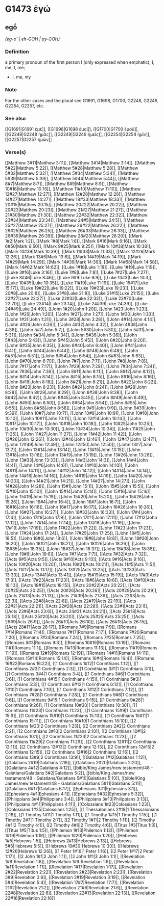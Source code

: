 # G1473 ἐγώ

## egṓ

_(eg-o' | eh-GOH | ay-GOH)_

### Definition

a primary pronoun of the first person I (only expressed when emphatic); I, me; I, me; 

- I, me, my

### Note

For the other cases and the plural see G1691, G1698, G1700, G2248, G2249, G2254, G2257, etc.

### See also

[[G1691|G1691 ἐμέ]], [[G1698|G1698 ἐμοί]], [[G1700|G1700 ἐμοῦ]], [[G2248|G2248 ἡμᾶς]], [[G2249|G2249 ἡμεῖς]], [[G2254|G2254 ἡμῖν]], [[G2257|G2257 ἡμῶν]]

### Verse(s)

[[Matthew 3#11|Matthew 3:11]], [[Matthew 3#14|Matthew 3:14]], [[Matthew 5#22|Matthew 5:22]], [[Matthew 5#28|Matthew 5:28]], [[Matthew 5#32|Matthew 5:32]], [[Matthew 5#34|Matthew 5:34]], [[Matthew 5#39|Matthew 5:39]], [[Matthew 5#44|Matthew 5:44]], [[Matthew 8#7|Matthew 8:7]], [[Matthew 8#9|Matthew 8:9]], [[Matthew 10#16|Matthew 10:16]], [[Matthew 11#10|Matthew 11:10]], [[Matthew 12#27|Matthew 12:27]], [[Matthew 12#28|Matthew 12:28]], [[Matthew 14#27|Matthew 14:27]], [[Matthew 18#33|Matthew 18:33]], [[Matthew 20#15|Matthew 20:15]], [[Matthew 20#22|Matthew 20:22]], [[Matthew 20#23|Matthew 20:23]], [[Matthew 21#27|Matthew 21:27]], [[Matthew 21#30|Matthew 21:30]], [[Matthew 22#32|Matthew 22:32]], [[Matthew 23#34|Matthew 23:34]], [[Matthew 24#5|Matthew 24:5]], [[Matthew 25#27|Matthew 25:27]], [[Matthew 26#22|Matthew 26:22]], [[Matthew 26#25|Matthew 26:25]], [[Matthew 26#33|Matthew 26:33]], [[Matthew 26#39|Matthew 26:39]], [[Matthew 28#20|Matthew 28:20]], [[Mark 1#2|Mark 1:2]], [[Mark 1#8|Mark 1:8]], [[Mark 6#16|Mark 6:16]], [[Mark 6#50|Mark 6:50]], [[Mark 9#25|Mark 9:25]], [[Mark 10#38|Mark 10:38]], [[Mark 10#39|Mark 10:39]], [[Mark 11#33|Mark 11:33]], [[Mark 12#26|Mark 12:26]], [[Mark 13#6|Mark 13:6]], [[Mark 14#19|Mark 14:19]], [[Mark 14#29|Mark 14:29]], [[Mark 14#36|Mark 14:36]], [[Mark 14#58|Mark 14:58]], [[Mark 14#62|Mark 14:62]], [[Luke 1#18|Luke 1:18]], [[Luke 1#19|Luke 1:19]], [[Luke 3#16|Luke 3:16]], [[Luke 7#8|Luke 7:8]], [[Luke 7#27|Luke 7:27]], [[Luke 8#46|Luke 8:46]], [[Luke 9#9|Luke 9:9]], [[Luke 10#3|Luke 10:3]], [[Luke 10#35|Luke 10:35]], [[Luke 11#19|Luke 11:19]], [[Luke 15#17|Luke 15:17]], [[Luke 19#22|Luke 19:22]], [[Luke 19#23|Luke 19:23]], [[Luke 20#8|Luke 20:8]], [[Luke 21#8|Luke 21:8]], [[Luke 21#15|Luke 21:15]], [[Luke 22#27|Luke 22:27]], [[Luke 22#32|Luke 22:32]], [[Luke 22#70|Luke 22:70]], [[Luke 23#14|Luke 23:14]], [[Luke 24#39|Luke 24:39]], [[Luke 24#49|Luke 24:49]], [[John 1#20|John 1:20]], [[John 1#23|John 1:23]], [[John 1#26|John 1:26]], [[John 1#27|John 1:27]], [[John 1#30|John 1:30]], [[John 1#31|John 1:31]], [[John 3#28|John 3:28]], [[John 4#14|John 4:14]], [[John 4#26|John 4:26]], [[John 4#32|John 4:32]], [[John 4#38|John 4:38]], [[John 5#7|John 5:7]], [[John 5#30|John 5:30]], [[John 5#31|John 5:31]], [[John 5#34|John 5:34]], [[John 5#36|John 5:36]], [[John 5#43|John 5:43]], [[John 5#45|John 5:45]], [[John 6#20|John 6:20]], [[John 6#35|John 6:35]], [[John 6#40|John 6:40]], [[John 6#41|John 6:41]], [[John 6#44|John 6:44]], [[John 6#48|John 6:48]], [[John 6#51|John 6:51]], [[John 6#54|John 6:54]], [[John 6#63|John 6:63]], [[John 6#70|John 6:70]], [[John 7#7|John 7:7]], [[John 7#8|John 7:8]], [[John 7#17|John 7:17]], [[John 7#29|John 7:29]], [[John 7#34|John 7:34]], [[John 7#36|John 7:36]], [[John 8#11|John 8:11]], [[John 8#12|John 8:12]], [[John 8#14|John 8:14]], [[John 8#15|John 8:15]], [[John 8#16|John 8:16]], [[John 8#18|John 8:18]], [[John 8#21|John 8:21]], [[John 8#22|John 8:22]], [[John 8#23|John 8:23]], [[John 8#24|John 8:24]], [[John 8#28|John 8:28]], [[John 8#29|John 8:29]], [[John 8#38|John 8:38]], [[John 8#42|John 8:42]], [[John 8#45|John 8:45]], [[John 8#49|John 8:49]], [[John 8#50|John 8:50]], [[John 8#54|John 8:54]], [[John 8#55|John 8:55]], [[John 8#58|John 8:58]], [[John 9#9|John 9:9]], [[John 9#39|John 9:39]], [[John 10#7|John 10:7]], [[John 10#9|John 10:9]], [[John 10#10|John 10:10]], [[John 10#11|John 10:11]], [[John 10#14|John 10:14]], [[John 10#17|John 10:17]], [[John 10#18|John 10:18]], [[John 10#25|John 10:25]], [[John 10#30|John 10:30]], [[John 10#34|John 10:34]], [[John 11#25|John 11:25]], [[John 11#27|John 11:27]], [[John 11#42|John 11:42]], [[John 12#26|John 12:26]], [[John 12#46|John 12:46]], [[John 12#47|John 12:47]], [[John 12#49|John 12:49]], [[John 12#50|John 12:50]], [[John 13#7|John 13:7]], [[John 13#14|John 13:14]], [[John 13#15|John 13:15]], [[John 13#18|John 13:18]], [[John 13#19|John 13:19]], [[John 13#26|John 13:26]], [[John 13#33|John 13:33]], [[John 14#3|John 14:3]], [[John 14#4|John 14:4]], [[John 14#6|John 14:6]], [[John 14#10|John 14:10]], [[John 14#11|John 14:11]], [[John 14#12|John 14:12]], [[John 14#14|John 14:14]], [[John 14#16|John 14:16]], [[John 14#19|John 14:19]], [[John 14#20|John 14:20]], [[John 14#21|John 14:21]], [[John 14#27|John 14:27]], [[John 14#28|John 14:28]], [[John 15#1|John 15:1]], [[John 15#5|John 15:5]], [[John 15#10|John 15:10]], [[John 15#14|John 15:14]], [[John 15#16|John 15:16]], [[John 15#19|John 15:19]], [[John 15#20|John 15:20]], [[John 15#26|John 15:26]], [[John 16#4|John 16:4]], [[John 16#7|John 16:7]], [[John 16#16|John 16:16]], [[John 16#17|John 16:17]], [[John 16#26|John 16:26]], [[John 16#27|John 16:27]], [[John 16#33|John 16:33]], [[John 17#4|John 17:4]], [[John 17#9|John 17:9]], [[John 17#11|John 17:11]], [[John 17#12|John 17:12]], [[John 17#14|John 17:14]], [[John 17#16|John 17:16]], [[John 17#19|John 17:19]], [[John 17#22|John 17:22]], [[John 17#23|John 17:23]], [[John 17#24|John 17:24]], [[John 17#25|John 17:25]], [[John 18#5|John 18:5]], [[John 18#6|John 18:6]], [[John 18#8|John 18:8]], [[John 18#20|John 18:20]], [[John 18#21|John 18:21]], [[John 18#26|John 18:26]], [[John 18#35|John 18:35]], [[John 18#37|John 18:37]], [[John 18#38|John 18:38]], [[John 19#6|John 19:6]], [[Acts 7#7|Acts 7:7]], [[Acts 7#32|Acts 7:32]], [[Acts 9#5|Acts 9:5]], [[Acts 9#10|Acts 9:10]], [[Acts 9#16|Acts 9:16]], [[Acts 10#20|Acts 10:20]], [[Acts 10#21|Acts 10:21]], [[Acts 11#5|Acts 11:5]], [[Acts 11#17|Acts 11:17]], [[Acts 13#25|Acts 13:25]], [[Acts 13#33|Acts 13:33]], [[Acts 13#41|Acts 13:41]], [[Acts 15#19|Acts 15:19]], [[Acts 17#3|Acts 17:3]], [[Acts 17#23|Acts 17:23]], [[Acts 18#6|Acts 18:6]], [[Acts 18#10|Acts 18:10]], [[Acts 18#15|Acts 18:15]], [[Acts 20#22|Acts 20:22]], [[Acts 20#25|Acts 20:25]], [[Acts 20#26|Acts 20:26]], [[Acts 20#29|Acts 20:29]], [[Acts 21#13|Acts 21:13]], [[Acts 21#39|Acts 21:39]], [[Acts 22#3|Acts 22:3]], [[Acts 22#8|Acts 22:8]], [[Acts 22#19|Acts 22:19]], [[Acts 22#21|Acts 22:21]], [[Acts 22#28|Acts 22:28]], [[Acts 23#1|Acts 23:1]], [[Acts 23#6|Acts 23:6]], [[Acts 24#21|Acts 24:21]], [[Acts 25#18|Acts 25:18]], [[Acts 25#20|Acts 25:20]], [[Acts 25#25|Acts 25:25]], [[Acts 26#9|Acts 26:9]], [[Acts 26#10|Acts 26:10]], [[Acts 26#15|Acts 26:15]], [[Acts 28#17|Acts 28:17]], [[Romans 7#9|Romans 7:9]], [[Romans 7#14|Romans 7:14]], [[Romans 7#17|Romans 7:17]], [[Romans 7#20|Romans 7:20]], [[Romans 7#24|Romans 7:24]], [[Romans 7#25|Romans 7:25]], [[Romans 9#3|Romans 9:3]], [[Romans 10#19|Romans 10:19]], [[Romans 11#1|Romans 11:1]], [[Romans 11#13|Romans 11:13]], [[Romans 11#19|Romans 11:19]], [[Romans 12#19|Romans 12:19]], [[Romans 14#11|Romans 14:11]], [[Romans 15#14|Romans 15:14]], [[Romans 16#4|Romans 16:4]], [[Romans 16#22|Romans 16:22]], [[1 Corinthians 1#12|1 Corinthians 1:12]], [[1 Corinthians 2#3|1 Corinthians 2:3]], [[1 Corinthians 3#1|1 Corinthians 3:1]], [[1 Corinthians 3#4|1 Corinthians 3:4]], [[1 Corinthians 3#6|1 Corinthians 3:6]], [[1 Corinthians 4#15|1 Corinthians 4:15]], [[1 Corinthians 5#3|1 Corinthians 5:3]], [[1 Corinthians 6#12|1 Corinthians 6:12]], [[1 Corinthians 7#10|1 Corinthians 7:10]], [[1 Corinthians 7#12|1 Corinthians 7:12]], [[1 Corinthians 7#28|1 Corinthians 7:28]], [[1 Corinthians 9#6|1 Corinthians 9:6]], [[1 Corinthians 9#15|1 Corinthians 9:15]], [[1 Corinthians 9#26|1 Corinthians 9:26]], [[1 Corinthians 10#30|1 Corinthians 10:30]], [[1 Corinthians 11#23|1 Corinthians 11:23]], [[1 Corinthians 15#9|1 Corinthians 15:9]], [[1 Corinthians 15#10|1 Corinthians 15:10]], [[1 Corinthians 15#11|1 Corinthians 15:11]], [[1 Corinthians 16#10|1 Corinthians 16:10]], [[2 Corinthians 1#23|2 Corinthians 1:23]], [[2 Corinthians 2#2|2 Corinthians 2:2]], [[2 Corinthians 2#10|2 Corinthians 2:10]], [[2 Corinthians 10#1|2 Corinthians 10:1]], [[2 Corinthians 11#23|2 Corinthians 11:23]], [[2 Corinthians 11#29|2 Corinthians 11:29]], [[2 Corinthians 12#11|2 Corinthians 12:11]], [[2 Corinthians 12#13|2 Corinthians 12:13]], [[2 Corinthians 12#15|2 Corinthians 12:15]], [[2 Corinthians 12#16|2 Corinthians 12:16]], [[2 Corinthians 13#9|2 Corinthians 13:9]], [[Galatians 1#12|Galatians 1:12]], [[Galatians 2#19|Galatians 2:19]], [[Galatians 2#20|Galatians 2:20]], [[Galatians 4#12|Galatians 4:12]], [[bible/King James/new testament/48 - Galatians/Galatians 5#2|Galatians 5:2]], [[bible/King James/new testament/48 - Galatians/Galatians 5#10|Galatians 5:10]], [[bible/King James/new testament/48 - Galatians/Galatians 5#11|Galatians 5:11]], [[Galatians 6#17|Galatians 6:17]], [[Ephesians 3#1|Ephesians 3:1]], [[Ephesians 4#1|Ephesians 4:1]], [[Ephesians 5#32|Ephesians 5:32]], [[Philippians 3#4|Philippians 3:4]], [[Philippians 3#13|Philippians 3:13]], [[Philippians 4#11|Philippians 4:11]], [[Colossians 1#23|Colossians 1:23]], [[Colossians 1#25|Colossians 1:25]], [[1 Thessalonians 2#18|1 Thessalonians 2:18]], [[1 Timothy 1#11|1 Timothy 1:11]], [[1 Timothy 1#15|1 Timothy 1:15]], [[1 Timothy 2#7|1 Timothy 2:7]], [[2 Timothy 1#11|2 Timothy 1:11]], [[2 Timothy 4#1|2 Timothy 4:1]], [[2 Timothy 4#6|2 Timothy 4:6]], [[Titus 1#3|Titus 1:3]], [[Titus 1#5|Titus 1:5]], [[Philemon 1#13|Philemon 1:13]], [[Philemon 1#19|Philemon 1:19]], [[Philemon 1#20|Philemon 1:20]], [[Hebrews 1#5|Hebrews 1:5]], [[Hebrews 2#13|Hebrews 2:13]], [[Hebrews 5#5|Hebrews 5:5]], [[Hebrews 10#30|Hebrews 10:30]], [[Hebrews 12#26|Hebrews 12:26]], [[1 Peter 1#16|1 Peter 1:16]], [[2 Peter 1#17|2 Peter 1:17]], [[2 John 1#1|2 John 1:1]], [[3 John 1#1|3 John 1:1]], [[Revelation 1#8|Revelation 1:8]], [[Revelation 1#9|Revelation 1:9]], [[Revelation 1#11|Revelation 1:11]], [[Revelation 1#17|Revelation 1:17]], [[Revelation 2#22|Revelation 2:22]], [[Revelation 2#23|Revelation 2:23]], [[Revelation 3#9|Revelation 3:9]], [[Revelation 3#19|Revelation 3:19]], [[Revelation 5#4|Revelation 5:4]], [[Revelation 17#7|Revelation 17:7]], [[Revelation 21#2|Revelation 21:2]], [[Revelation 21#6|Revelation 21:6]], [[Revelation 22#8|Revelation 22:8]], [[Revelation 22#13|Revelation 22:13]], [[Revelation 22#16|Revelation 22:16]]